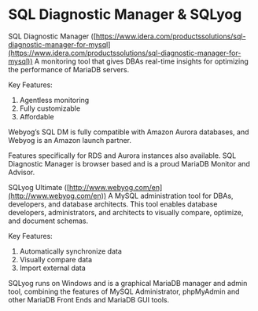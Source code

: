 # SQL Diagnostic Manager & SQLyog

SQL Diagnostic Manager ([https://www.idera.com/productssolutions/sql-diagnostic-manager-for-mysql](https://www.idera.com/productssolutions/sql-diagnostic-manager-for-mysql)) 
A monitoring tool that gives DBAs real-time insights for optimizing the performance of MariaDB servers.

Key Features:
1.	Agentless monitoring
2.	Fully customizable
3.	Affordable

Webyog’s SQL DM is fully compatible with Amazon Aurora databases, and Webyog is an Amazon launch partner.

Features specifically for RDS and Aurora instances also available. SQL Diagnostic Manager is browser based and is a proud MariaDB Monitor and Advisor.

SQLyog Ultimate ([http://www.webyog.com/en](http://www.webyog.com/en)) 
A MySQL administration tool for DBAs, developers, and database architects.
This tool enables database developers, administrators, and architects to visually compare, optimize, and document schemas.

Key Features:
1.	Automatically synchronize data
2.	Visually compare data
3.	Import external data

SQLyog runs on Windows and is a graphical MariaDB manager and admin tool, combining the features of MySQL Administrator, phpMyAdmin and other MariaDB Front Ends and MariaDB GUI tools.